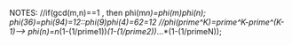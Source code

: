 NOTES:
 //if(gcd(m,n)==1 , then phi(m*n)=phi(m)*phi(n); phi(36)=phi(9*4)=12::phi(9)*phi(4)=6*2=12
//phi(prime^K)=prime^K-prime^(K-1)--> phi(n)=n*(1-(1/prime1))*(1-(1/prime2))*...*(1-(1/primeN));
